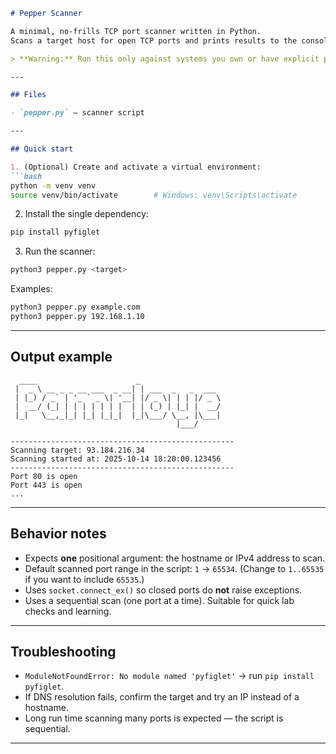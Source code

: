 ````markdown
# Pepper Scanner

A minimal, no-frills TCP port scanner written in Python.  
Scans a target host for open TCP ports and prints results to the console.

> **Warning:** Run this only against systems you own or have explicit permission to test.

---

## Files

- `pepper.py` — scanner script

---

## Quick start

1. (Optional) Create and activate a virtual environment:
```bash
python -m venv venv
source venv/bin/activate        # Windows: venv\Scripts\activate
````

2. Install the single dependency:

```bash
pip install pyfiglet
```

3. Run the scanner:

```bash
python3 pepper.py <target>
```

Examples:

```bash
python3 pepper.py example.com
python3 pepper.py 192.168.1.10
```

---

## Output example

```
  ____                      _                    
 |  _ \ __ _ _ __ ___  _ __| | ___  _   _  ___   
 | |_) / _` | '_ ` _ \| '__| |/ _ \| | | |/ _ \  
 |  __/ (_| | | | | | | |  | | (_) | |_| |  __/  
 |_|   \__,_|_| |_| |_|_|  |_|\___/ \__, |\___|  
                                     |___/       

--------------------------------------------------
Scanning target: 93.184.216.34
Scanning started at: 2025-10-14 18:20:00.123456
--------------------------------------------------
Port 80 is open
Port 443 is open
...
```

---

## Behavior notes

* Expects **one** positional argument: the hostname or IPv4 address to scan.
* Default scanned port range in the script: `1` → `65534`. (Change to `1..65535` if you want to include `65535`.)
* Uses `socket.connect_ex()` so closed ports do **not** raise exceptions.
* Uses a sequential scan (one port at a time). Suitable for quick lab checks and learning.

---

## Troubleshooting

* `ModuleNotFoundError: No module named 'pyfiglet'` → run `pip install pyfiglet`.
* If DNS resolution fails, confirm the target and try an IP instead of a hostname.
* Long run time scanning many ports is expected — the script is sequential.

---
